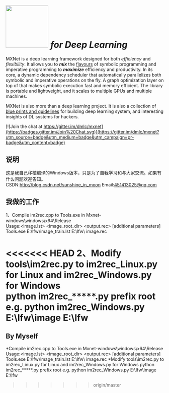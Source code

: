 <img src=https://raw.githubusercontent.com/dmlc/dmlc.github.io/master/img/logo-m/mxnet2.png width=135/> *for Deep Learning*
=====

MXNet is a deep learning framework designed for both *efficiency* and *flexibility*.
It allows you to ***mix*** the [flavours](http://mxnet.io/architecture/index.html#deep-learning-system-design-concepts) of symbolic
programming and imperative programming to ***maximize*** efficiency and productivity.
In its core, a dynamic dependency scheduler that automatically parallelizes both symbolic and imperative operations on the fly.
A graph optimization layer on top of that makes symbolic execution fast and memory efficient.
The library is portable and lightweight, and it scales to multiple GPUs and multiple machines.

MXNet is also more than a deep learning project. It is also a collection of
[blue prints and guidelines](http://mxnet.io/architecture/index.html#deep-learning-system-design-concepts) for building
deep learning system, and interesting insights of DL systems for hackers.

[![Join the chat at https://gitter.im/dmlc/mxnet](https://badges.gitter.im/Join%20Chat.svg)](https://gitter.im/dmlc/mxnet?utm_source=badge&utm_medium=badge&utm_campaign=pr-badge&utm_content=badge)

说明
-------
这是我自己移植编译的Windows版本，只是为了自我学习和与大家交流。如果有什么问题欢迎告知。<br>
CSDN:http://blog.csdn.net/sunshine_in_moon
Email:451413025@qq.com

我做的工作
-------
1、Compile im2rec.cpp to Tools.exe in Mxnet-windows\windows\x64\Release<br>
Usage:<image.lst> <image_root_dir> <output.rec> [additional parameters]<br>
Tools.exe E:\lfw\image_train.lst E:\lfw\ image.rec<br>

<<<<<<< HEAD
2、Modify tools\im2rec.py to im2rec_Linux.py for Linux and im2rec_Windows.py for Windows<br>
python im2rec_*****.py prefix root<br>
e.g. python im2rec_Windows.py E:\lfw\image E:\lfw<br>
=======
By Myself
-------
*Compile im2rec.cpp to Tools.exe in Mxnet-windows\windows\x64\Release
Usage:<image.lst> <image_root_dir> <output.rec> [additional parameters]
Tools.exe E:\lfw\image_train.lst E:\lfw\ image.rec
*Modify tools\im2rec.py to im2rec_Linux.py for Linux and im2rec_Windows.py for Windows
python im2rec_*****.py prefix root
e.g. python im2rec_Windows.py E:\lfw\image E:\lfw
>>>>>>> origin/master
